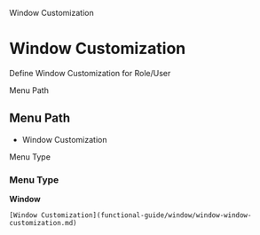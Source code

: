
Window Customization
# Window Customization


Define Window Customization for Role/User

Menu Path
## Menu Path



- Window Customization

Menu Type
### Menu Type

**Window**


```
[Window Customization](functional-guide/window/window-window-customization.md)
```